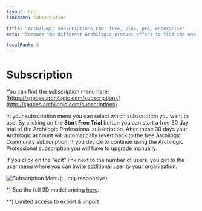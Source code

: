 ```yaml
---
layout: doc
linkName: Subscription

title: "Archilogic Subscriptions FAQ: free, plus, pro, enterprise"
meta: "Compare the different Archilogic product offers to find the one tailored to your needs. Choose from Community, Plus, Pro and Enterprise."

localRank: 3
---
```


# Subscription

You can find the subscription menu here: [https://spaces.archilogic.com/subscriptions](http://spaces.archilogic.com/subscriptions)

In your subscription menu you can select which subscription you want to use.
By clicking on the **Start Free Trial** button you can start a free 30 day trial of the Archilogic Professional subscription. After these 30 days your Archilogic account will automatically revert back to the free Archilogic Community subscription. If you decide to continue using the Archilogic Professional subscription you will have to upgrade manually.

If you click on the "edit" link next to the number of users, you get to the [user menu](users.html) where you can invite additional user to your organization.

![Subscription Menu]({{site.baseurl}}/assets/images/Platform-Settings-Subscription.jpg){: .img-responsive}

\*\) See the full 3D model pricing [here](https://about.archilogic.com/business/).

\*\*\) Limited access to export & import
